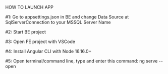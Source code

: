 HOW TO LAUNCH APP


#1: Go to appsettings.json in BE and change Data Source at SqlServerConnection to your MSSQL Server Name

#2: Start BE project

#3: Open FE project with VSCode

#4: Install Angular CLI with Node 16.16.0+

#5: Open terminal/command line, type and enter this command: 
	ng serve --open
